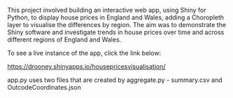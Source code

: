 This project involved building an interactive web app, using Shiny for Python, to display house prices in England and Wales, adding a Choropleth layer to visualise the differences by region. The aim was to demonstrate the Shiny software and investigate trends in house prices over time and across different regions of England and Wales.

To see a live instance of the app, click the link below:

https://drooney.shinyapps.io/housepricesvisualisation/


app.py uses two files that are created by aggregate.py - summary.csv and OutcodeCoordinates.json
